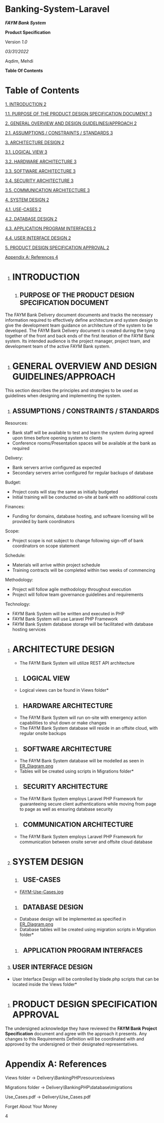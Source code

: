 # Banking-System-Laravel


***FAYM Bank System*** 

**Product Specification**

Version *1.0*

*03/31/2022*

Aqdim, Mehdi

**Table Of Contents**

# **Table of Contents**
[1. INTRODUCTION    2](#_Toc99576795)

[1.1.   PURPOSE OF THE PRODUCT DESIGN SPECIFICATION DOCUMENT    3](#_Toc99576796)

[2. GENERAL OVERVIEW AND DESIGN GUIDELINES/APPROACH 2](#_Toc99576797)

[2.1.   ASSUMPTIONS / CONSTRAINTS / STANDARDS   3](#_Toc99576798)

[3. ARCHITECTURE DESIGN 2](#_Toc99576799)

[3.1.   LOGICAL VIEW    3](#_Toc99576800)

[3.2.   HARDWARE ARCHITECTURE   3](#_Toc99576801)

[3.3.   SOFTWARE ARCHITECTURE   3](#_Toc99576802)

[3.4.   SECURITY ARCHITECTURE   3](#_Toc99576803)

[3.5.   COMMUNICATION ARCHITECTURE  3](#_Toc99576804)

[4. SYSTEM DESIGN   2](#_Toc99576805)

[4.1.   USE-CASES   2](#_Toc99576806)

[4.2.   DATABASE DESIGN 2](#_Toc99576807)

[4.3.   APPLICATION PROGRAM INTERFACES  2](#_Toc99576808)

[4.4.   USER INTERFACE DESIGN   2](#_Toc99576809)

[5. PRODUCT DESIGN SPECIFICATION APPROVAL   2](#_Toc99576810)

[Appendix A: References 4](#_Toc99576811)




1. # **INTRODUCTION**
   1. ## **PURPOSE OF THE PRODUCT DESIGN SPECIFICATION DOCUMENT**
The FAYM Bank Delivery document documents and tracks the necessary information required to effectively define architecture and system design to give the development team guidance on architecture of the system to be developed. The FAYM Bank Delivery document is created during the tying together of the front and back ends of the first iteration of the FAYM Bank system. Its intended audience is the project manager, project team, and development team of the active FAYM Bank system.
1. # **GENERAL OVERVIEW AND DESIGN GUIDELINES/APPROACH**
This section describes the principles and strategies to be used as guidelines when designing and implementing the system.
1. ## **ASSUMPTIONS / CONSTRAINTS / STANDARDS**
Resources:

- Bank staff will be available to test and learn the system during agreed upon times before opening system to clients
- Conference rooms/Presentation spaces will be available at the bank as required

Delivery:

- Bank servers arrive configured as expected
- Secondary servers arrive configured for regular backups of database

Budget:

- Project costs will stay the same as initially budgeted
- Initial training will be conducted on-site at bank with no additional costs

Finances:

- Funding for domains, database hosting, and software licensing will be provided by bank coordinators

Scope:

- Project scope is not subject to change following sign-off of bank coordinators on scope statement

Schedule:

- Materials will arrive within project schedule
- Training contracts will be completed within two weeks of commencing

Methodology:

- Project will follow agile methodology throughout execution
- Project will follow team governance guidelines and requirements

Technology:

- FAYM Bank System will be written and executed in PHP
- FAYM Bank System will use Laravel PHP Framework
- FAYM Bank System database storage will be facilitated with database hosting services
1. # **ARCHITECTURE DESIGN**
   - The FAYM Bank System will utilize REST API architecture
   1. ## ` `**LOGICAL VIEW**
   - Logical views can be found in Views folder\*
   1. ## ` `**HARDWARE ARCHITECTURE**
   - The FAYM Bank System will run on-site with emergency action capabilities to shut down or make changes
   - The FAYM Bank System database will reside in an offsite cloud, with regular onsite backups
   1. ## ` `**SOFTWARE ARCHITECTURE**
   - The FAYM Bank System database will be modelled as seen in [ER_Diagram.png](ER_Diagram.png)
   - Tables will be created using scripts in Migrations folder\*
   1. ## ` `**SECURITY ARCHITECTURE**
   - The FAYM Bank System employs Laravel PHP Framework for guaranteeing secure client authentications while moving from page to page as well as ensuring database security
   1. ## ` `**COMMUNICATION ARCHITECTURE**
   - The FAYM Bank System employs Laravel PHP Framework for communication between onsite server and offsite cloud database
1. # **SYSTEM DESIGN**
   1. ## ` `**USE-CASES**
   - [FAYM-Use-Cases.jpg](FAYM-Use-Cases.jpg)
   1. ## ` `**DATABASE DESIGN**
   - Database design will be implemented as specified in [ER_Diagram.png](ER_Diagram.png)
   - Database tables will be created using migration scripts in Migration folder\*
   1. ## ` `**APPLICATION PROGRAM INTERFACES**

1. ## **USER INTERFACE DESIGN**
- User Interface Design will be controlled by blade.php scripts that can be located inside the Views folder\*
1. # **PRODUCT DESIGN SPECIFICATION APPROVAL**
The undersigned acknowledge they have reviewed the **FAYM Bank Project Specification** document and agree with the approach it presents. Any changes to this Requirements Definition will be coordinated with and approved by the undersigned or their designated representatives.

# **Appendix A: References**

Views folder -> Delivery\BankingPHP\resources\views

Migrations folder -> Delivery\BankingPHP\database\migrations

Use\_Cases.pdf -> Delivery\Use\_Cases.pdf

Forget About Your Money

4
